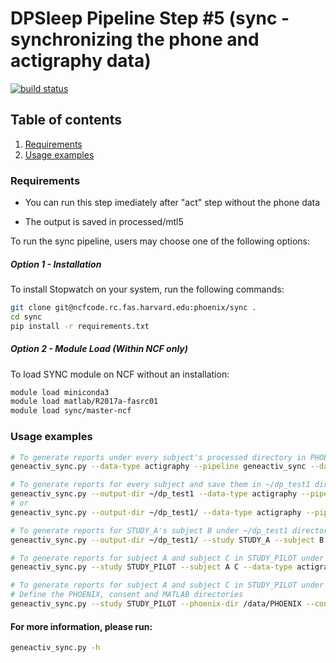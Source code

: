 DPSleep Pipeline Step #5 (sync - synchronizing the phone and actigraphy data)
=========
[![build status](https://ncfcode.rc.fas.harvard.edu/phoenix/sync/badges/master/build.svg)](https://ncfcode.rc.fas.harvard.edu/phoenix/sync/commits/master)

## Table of contents
1. [Requirements](#requirements)
2. [Usage examples](#usage-examples)

### Requirements

- You can run this step imediately after "act" step without the phone data

- The output is saved in processed/mtl5

To run the sync pipeline, users may choose one of the following options:

##### Option 1 - Installation

To install Stopwatch on your system, run the following commands:
```bash
git clone git@ncfcode.rc.fas.harvard.edu:phoenix/sync .
cd sync
pip install -r requirements.txt
```

##### Option 2 - Module Load (Within NCF only)

To load SYNC module on NCF without an installation:
```bash
module load miniconda3
module load matlab/R2017a-fasrc01
module load sync/master-ncf
```

### Usage examples

```bash
# To generate reports under every subject's processed directory in PHOENIX
geneactiv_sync.py --data-type actigraphy --pipeline geneactiv_sync --data-dir GENERAL

# To generate reports for every subject and save them in ~/dp_test1 directory
geneactiv_sync.py --output-dir ~/dp_test1 --data-type actigraphy --pipeline geneactiv_sync --data-dir GENERAL
# or
geneactiv_sync.py --output-dir ~/dp_test1/ --data-type actigraphy --pipeline geneactiv_sync --data-dir GENERAL

# To generate reports for STUDY_A's subject B under ~/dp_test1 directory
geneactiv_sync.py --output-dir ~/dp_test1/ --study STUDY_A --subject B --data-type actigraphy --pipeline geneactiv_sync --data-dir GENERAL

# To generate reports for subject A and subject C in STUDY_PILOT under their processed folders
geneactiv_sync.py --study STUDY_PILOT --subject A C --data-type actigraphy --pipeline geneactiv_sync --data-dir GENERAL

# To generate reports for subject A and subject C in STUDY_PILOT under their processed folders
# Define the PHOENIX, consent and MATLAB directories 
geneactiv_sync.py --study STUDY_PILOT --phoenix-dir /data/PHOENIX --consent-dir /data/PHOENIX/GENERAL --mtl-dir MATLAB_DIRECTORY --subject A C --data-type actigraphy --pipeline geneactiv_sync --data-dir GENERAL

```

#### For more information, please run:
```bash
geneactiv_sync.py -h
```
